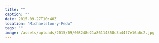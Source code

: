 ```yaml
---
title: ""
caption: ""
date: 2015-09-27T10:40Z
location: "Michaelston-y-Fedw"
tags: ""
image: /assets/uploads/2015/09/068248e21a86114358c3a44f7e16a6c2.jpg
---
```

